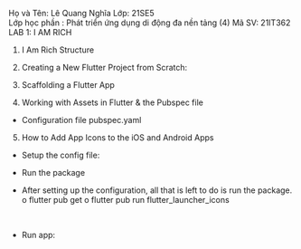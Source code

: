 Họ và Tên: Lê Quang Nghĩa
Lớp: 21SE5	
Lớp học phần : Phát triển ứng dụng di động đa nền tảng (4)
Mã SV: 21IT362
LAB 1: I AM RICH
1.	I Am Rich Structure

 







2.	Creating a New Flutter Project from Scratch: 

 
 

3.	Scaffolding a Flutter App

 
 

4. Working with Assets in Flutter & the Pubspec file
-	Configuration file pubspec.yaml
 
 
 

5. How to Add App Icons to the iOS and Android Apps
-	Setup the config file: 

 
-	Run the package 
-	After setting up the configuration, all that is left to do is run the package.
o	flutter pub get
o	flutter pub run flutter_launcher_icons
 


 
-	Run app: 

 


